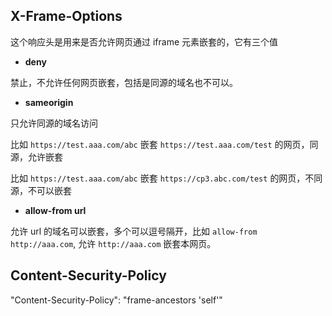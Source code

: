 ## X-Frame-Options

这个响应头是用来是否允许网页通过 iframe 元素嵌套的，它有三个值

- **deny**

禁止，不允许任何网页嵌套，包括是同源的域名也不可以。

- **sameorigin**

只允许同源的域名访问

比如 `https://test.aaa.com/abc` 嵌套 `https://test.aaa.com/test` 的网页，同源，允许嵌套

比如 `https://test.aaa.com/abc` 嵌套 `https://cp3.abc.com/test` 的网页，不同源，不可以嵌套

- **allow-from url**

允许 url 的域名可以嵌套，多个可以逗号隔开，比如 `allow-from http://aaa.com`, 允许 `http://aaa.com` 嵌套本网页。

## Content-Security-Policy

"Content-Security-Policy": "frame-ancestors 'self'"
